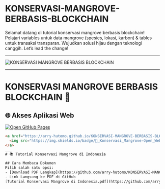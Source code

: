 # KONSERVASI-MANGROVE-BERBASIS-BLOCKCHAIN
Selamat datang di tutorial konservasi mangrove berbasis blockchain! Pelajari variables untuk data mangrove (spesies, lokasi, karbon) &amp; tables untuk transaksi transparan. Wujudkan solusi hijau dengan teknologi canggih. Let’s lead the change!

___
![KONSERVASI MANGROVE BERBASIS BLOCKCHAIN](https://github.com/arry-hutomo/KONSERVASI-MANGROVE-BERBASIS-BLOCKCHAIN/blob/main/KONSERVASI%20MANGROVE%20BERBASIS%20BLOCKCHAIN.png)
___
# KONSERVASI MANGROVE BERBASIS BLOCKCHAIN 🌱

## 🌐 Akses Aplikasi Web
[![Open GitHub Pages](https://img.shields.io/badge/🚀_Live_Demo-Klik_Disini-blue?style=for-the-badge)](https://arry-hutomo.github.io/KONSERVASI-MANGROVE-BERBASIS-BLOCKCHAIN/)

```html
<a href="https://arry-hutomo.github.io/KONSERVASI-MANGROVE-BERBASIS-BLOCKCHAIN/" target="_blank">
  <img src="https://img.shields.io/badge/🌿_Konservasi_Mangrove-Open_Web_App-green?style=for-the-badge&logo=github" alt="Open Web App">
</a>
___
# 📚 Tutorial Konservasi Mangrove di Indonesia

## Cara Membaca Dokumen
Pilih salah satu opsi:  
- [Download PDF Lengkap](https://github.com/arry-hutomo/KONSERVASI-MANGROVE-BERBASIS-BLOCKCHAIN/raw/main/Tutorial%20Konservasi%20Mangrove%20di%20Indonesia.pdf)  
- Link Langsung ke PDF di GitHub
[Tutorial Konservasi Mangrove di Indonesia.pdf](https://github.com/arry-hutomo/KONSERVASI-MANGROVE-BERBASIS-BLOCKCHAIN/blob/main/Tutorial%20Konservasi%20Mangrove%20di%20Indonesia.pdf)
